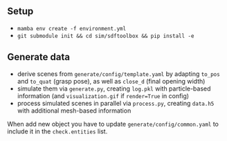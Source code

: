 ## Setup
- `mamba env create -f environment.yml`
- `git submodule init && cd sim/sdftoolbox && pip install -e`

## Generate data
- derive scenes from `generate/config/template.yaml` by adapting `to_pos` and `to_quat` (grasp pose), as well as `close_d` (final opening width)
- simulate them via `generate.py`, creating `log.pkl` with particle-based information (and `visualization.gif` if `render=True` in config)
- process simulated scenes in parallel via `process.py`, creating `data.h5` with additional mesh-based information

When add new object you have to update `generate/config/common.yaml` to include it in the `check.entities` list.